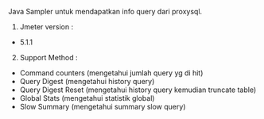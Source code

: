 Java Sampler untuk mendapatkan info query dari proxysql.

1. Jmeter version :
-  5.1.1


2. Support Method :
- Command counters (mengetahui jumlah query yg di hit)
- Query Digest (mengetahui history query)
- Query Digest Reset (mengetahui history query kemudian truncate table)
- Global Stats (mengetahui statistik global)
- Slow Summary (mengetahui summary slow query)
